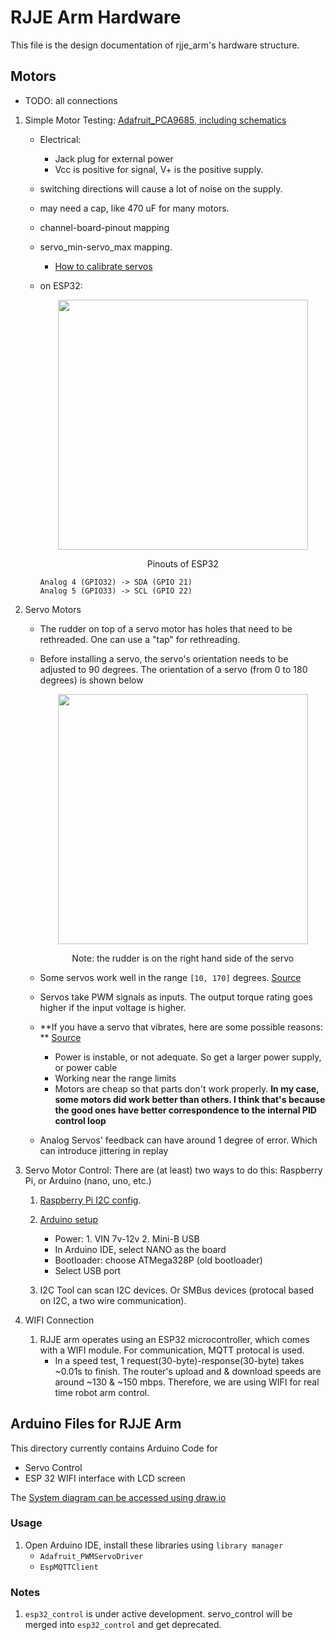 # RJJE Arm Hardware
This file is the design documentation of rjje_arm's hardware structure.

## Motors
- TODO: all connections
1. Simple Motor Testing: [Adafruit_PCA9685, including schematics](https://learn.adafruit.com/16-channel-pwm-servo-driver?view=all)
    - Electrical: 
        - Jack plug for external power 
        - Vcc is positive for signal, V+ is the positive supply. 
    - switching directions will cause a lot of noise on the supply. 
    - may need a cap, like 470 uF for many motors.  
    - channel-board-pinout mapping
    - servo_min-servo_max mapping. 
        - [How to calibrate servos](https://create.arduino.cc/projecthub/jeremy-lindsay/calibrating-my-servos-fa27ce)
    - on ESP32: 

        <p align="center">
        <img src="https://user-images.githubusercontent.com/106101331/175851195-075cdfe5-a3cd-4bd5-86f6-e74e4d874305.png" height="400" width="width"/>
        <figcaption align="center">Pinouts of ESP32</figcaption>
        </p>

        ```
        Analog 4 (GPIO32) -> SDA (GPIO 21)
        Analog 5 (GPIO33) -> SCL (GPIO 22)
        ```

2. Servo Motors
    - The rudder on top of a servo motor has holes that need to be rethreaded. One can use a "tap" for rethreading.
    - Before installing a servo, the servo's orientation needs to be adjusted to 90 degrees. The orientation of a servo (from 0 to 180 degrees) is shown below
        <p align="center">
        <img src="https://user-images.githubusercontent.com/39393023/135568554-f84da7c6-10e5-4773-9298-33f507092285.JPEG" height="400" width="width"/>
        <figcaption align="center">Note: the rudder is on the right hand side of the servo</figcaption>
        </p>

    - Some servos work well in the range ```[10, 170]``` degrees. [Source](https://www.intorobotics.com/how-to-control-servo-motors-with-arduino-no-noise-no-vibration/)

    - Servos take PWM signals as inputs. The output torque rating goes higher if the input voltage is higher.

    - **If you have a servo that vibrates, here are some possible reasons: ** [Source](https://electronicguidebook.com/reasons-why-a-servo-motor-vibrates/)
        - Power is instable, or not adequate. So get a larger power supply, or power cable
        - Working near the range limits
        - Motors are cheap so that parts don't work properly. **In my case, some motors did work better than others. I think that's because the good ones have better correspondence to the internal PID control loop**

    - Analog Servos' feedback can have around 1 degree of error. Which can introduce jittering in replay

3. Servo Motor Control: There are (at least) two ways to do this: Raspberry Pi, or Arduino (nano, uno, etc.)
    1. [Raspberry Pi I2C config](https://learn.adafruit.com/adafruits-raspberry-pi-lesson-4-gpio-setup/configuring-i2c). 
    2. [Arduino setup](https://wiki.keyestudio.com/Ks0173_keyestudio_Nano_ch340)
        - Power: 1. VIN 7v-12v 2. Mini-B USB
        - In Arduino IDE, select NANO as the board
        - Bootloader: choose ATMega328P (old bootloader)
        - Select USB port

    3. I2C Tool can scan I2C devices. Or SMBus devices (protocal based on I2C, a two wire communication).

4. WIFI Connection
    1. RJJE arm operates using an ESP32 microcontroller, which comes with a WIFI module. For communication, MQTT protocal is used. 
        - In a speed test, 1 request(30-byte)-response(30-byte) takes ~0.01s to finish. The router's upload and & download speeds are around ~130 & ~150 mbps. Therefore, we are using WIFI for real time robot arm control.
 

## Arduino Files for RJJE Arm 

This directory currently contains Arduino Code for
- Servo Control 
- ESP 32 WIFI interface with LCD screen

The [System diagram can be accessed using draw.io](https://drive.google.com/file/d/1ujubSrS_AvXeORWJ76qhUnCQ4BP0E4v_/view?usp=sharing) 

### Usage
1. Open Arduino IDE, install these libraries using ```library manager```
    - ```Adafruit_PWMServoDriver```
    - ```EspMQTTClient```

### Notes 
1. ```esp32_control``` is under active development. servo_control will be merged into ```esp32_control``` and get deprecated.

